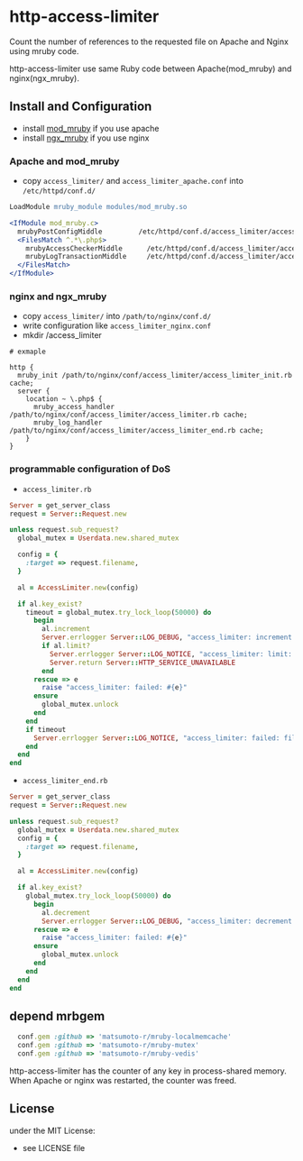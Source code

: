 # http-access-limiter

Count the number of references to the requested file on Apache and Nginx using mruby code.

http-access-limiter use same Ruby code between Apache(mod_mruby) and nginx(ngx_mruby).

## Install and Configuration
- install [mod_mruby](https://github.com/matsumoto-r/mod_mruby) if you use apache
- install [ngx_mruby](https://github.com/matsumoto-r/ngx_mruby) if you use nginx

### Apache and mod_mruby
- copy `access_limiter/` and `access_limiter_apache.conf` into `/etc/httpd/conf.d/`
```apache
LoadModule mruby_module modules/mod_mruby.so

<IfModule mod_mruby.c>
  mrubyPostConfigMiddle         /etc/httpd/conf.d/access_limiter/access_limiter_init.rb cache
  <FilesMatch ^.*\.php$>
    mrubyAccessCheckerMiddle      /etc/httpd/conf.d/access_limiter/access_limiter.rb cache
    mrubyLogTransactionMiddle     /etc/httpd/conf.d/access_limiter/access_limiter_end.rb cache
  </FilesMatch>
</IfModule>
```

### nginx and ngx_mruby
- copy `access_limiter/` into `/path/to/nginx/conf.d/`
- write configuration like `access_limiter_nginx.conf`
- mkdir /access_limiter
```nginx
# exmaple

http {
  mruby_init /path/to/nginx/conf/access_limiter/access_limiter_init.rb cache;
  server {
    location ~ \.php$ {
      mruby_access_handler /path/to/nginx/conf/access_limiter/access_limiter.rb cache;
      mruby_log_handler /path/to/nginx/conf/access_limiter/access_limiter_end.rb cache;
    }
}
```
### programmable configuration of DoS
- `access_limiter.rb`
```ruby
Server = get_server_class
request = Server::Request.new

unless request.sub_request?
  global_mutex = Userdata.new.shared_mutex

  config = {
    :target => request.filename,
  }

  al = AccessLimiter.new(config)

  if al.key_exist?
    timeout = global_mutex.try_lock_loop(50000) do
      begin
        al.increment
        Server.errlogger Server::LOG_DEBUG, "access_limiter: increment: file: #{request.filename} counter: #{al.current} max_clients: #{al.max_clients} time_slot: #{al.time_slot}"
        if al.limit?
          Server.errlogger Server::LOG_NOTICE, "access_limiter: limit: file: #{request.filename} return: 503"
          Server.return Server::HTTP_SERVICE_UNAVAILABLE
        end
      rescue => e
        raise "access_limiter: failed: #{e}"
      ensure
        global_mutex.unlock
      end
    end
    if timeout
      Server.errlogger Server::LOG_NOTICE, "access_limiter: failed: file: #{request.filename} get timeout lock"
    end
  end
end
```

- `access_limiter_end.rb`

```ruby
Server = get_server_class
request = Server::Request.new

unless request.sub_request?
  global_mutex = Userdata.new.shared_mutex
  config = {
    :target => request.filename,
  }

  al = AccessLimiter.new(config)

  if al.key_exist?
    global_mutex.try_lock_loop(50000) do
      begin
        al.decrement
        Server.errlogger Server::LOG_DEBUG, "access_limiter: decrement: file: #{request.filename} counter: #{al.current}"
      rescue => e
        raise "access_limiter: failed: #{e}"
      ensure
        global_mutex.unlock
      end
    end
  end
end
```

## depend mrbgem
```ruby
  conf.gem :github => 'matsumoto-r/mruby-localmemcache'
  conf.gem :github => 'matsumoto-r/mruby-mutex'
  conf.gem :github => 'matsumoto-r/mruby-vedis'
```

http-access-limiter has the counter of any key in process-shared memory. When Apache or nginx was restarted, the counter was freed.

## License
under the MIT License:
- see LICENSE file

